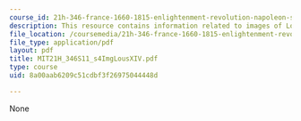 ```yaml
---
course_id: 21h-346-france-1660-1815-enlightenment-revolution-napoleon-spring-2011
description: This resource contains information related to images of Louis XVI.
file_location: /coursemedia/21h-346-france-1660-1815-enlightenment-revolution-napoleon-spring-2011/8a00aab6209c51cdbf3f26975044448d_MIT21H_346S11_s4ImgLousXIV.pdf
file_type: application/pdf
layout: pdf
title: MIT21H_346S11_s4ImgLousXIV.pdf
type: course
uid: 8a00aab6209c51cdbf3f26975044448d

---
```

None